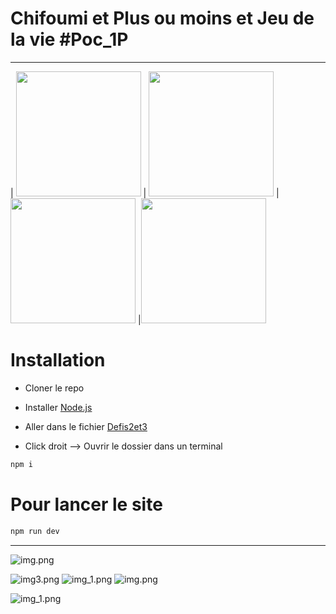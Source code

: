 # Chifoumi et Plus ou moins et  Jeu de la vie  #Poc_1P
---

| <a href="https://poc.onepantheon.fr/html/defi.html"><img src="./public/Chifoumi.png" width="200px" /></a> | <a href="https://poc.onepantheon.fr/html/defi.html"><img src="./public/plusoumoins.png" width="200px" /></a> | <a href="https://poc.onepantheon.fr/html/defi.html"><img src="./public/jeudelavie.png" width="200px" /></a> |<a href="https://poc.onepantheon.fr/html/defi.html"><img src="./public/echecdefis.png" width="200px" /></a>

# Installation 

- Cloner le repo

- Installer [Node.js](https://nodejs.org/fr/download/package-manager)

- Aller dans le fichier [Defis2et3](https://github.com/Corentin-k/pantheonDuCode/archive/refs/heads/main.zip)

- Click droit --> Ouvrir le dossier dans un terminal


```bash
npm i
```
# Pour lancer le site

```bash
npm run dev
```

---

![img.png](src/assets/img.png)

![img3.png](src/assets/img3.png)
![img_1.png](src/assets/img_1.png)
![img.png](public/img.png)

![img_1.png](public/img_1.png)